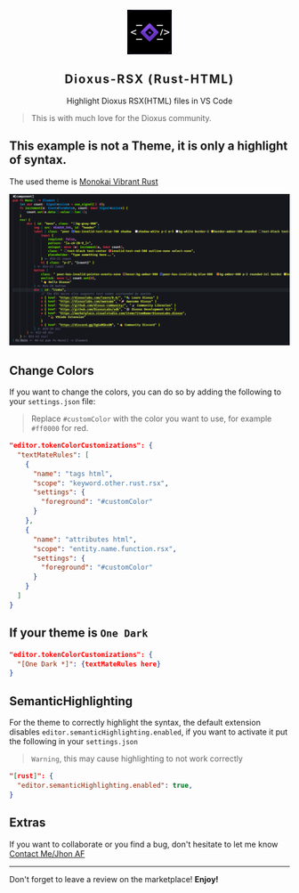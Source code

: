 <p align="center">
    <img src="https://raw.githubusercontent.com/nander1117/Dioxus-RSX/refs/heads/main/assets/images/icon.jpg" width="80" />
    <h2 align="center" style="letter-spacing:2px;font-weight:700">Dioxus-RSX (Rust-HTML)</h2>
</p>

<p align="center">Highlight Dioxus RSX(HTML) files in VS Code</p>

> This is with much love for the Dioxus community.


## This example is not a Theme, it is only a highlight of syntax.
The used theme is [Monokai Vibrant Rust](https://marketplace.visualstudio.com/items?itemName=DioxusLabs.monokai-vibrant-rust)

![Dioxus-RSX Example](/assets/images/example.png)


## Change Colors

If you want to change the colors, you can do so by adding the following to your `settings.json` file:
> Replace `#customColor` with the color you want to use, for example `#ff0000` for red.

```json
"editor.tokenColorCustomizations": {
  "textMateRules": [
    {
      "name": "tags html",
      "scope": "keyword.other.rust.rsx",
      "settings": {
        "foreground": "#customColor"
      }
    },
    {
      "name": "attributes html",
      "scope": "entity.name.function.rsx",
      "settings": {
        "foreground": "#customColor"
      }
    }
  ]
}
```
## If your theme is `One Dark`

```json
"editor.tokenColorCustomizations": {
  "[One Dark *]": {textMateRules here}
}
```
## SemanticHighlighting
 
For the theme to correctly highlight the syntax, the default extension disables `editor.semanticHighlighting.enabled`, if you want to activate it put the following in your `settings.json`

>`Warning`, this may cause highlighting to not work correctly

```json
"[rust]": {
  "editor.semanticHighlighting.enabled": true,
}
```

## Extras

If you want to collaborate or you find a bug, don't hesitate to let me know [Contact Me/Jhon AF](https://github.com/nander1117/Dioxus-RSX)

---

Don't forget to leave a review on the marketplace! **Enjoy!**